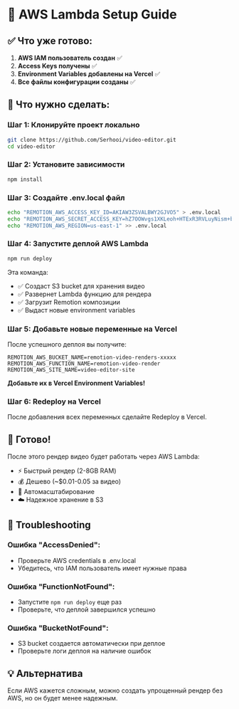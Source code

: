 # 🚀 AWS Lambda Setup Guide

## ✅ Что уже готово:

1. **AWS IAM пользователь создан** ✅
2. **Access Keys получены** ✅  
3. **Environment Variables добавлены на Vercel** ✅
4. **Все файлы конфигурации созданы** ✅

## 🔧 Что нужно сделать:

### **Шаг 1: Клонируйте проект локально**

```bash
git clone https://github.com/Serhooi/video-editor.git
cd video-editor
```

### **Шаг 2: Установите зависимости**

```bash
npm install
```

### **Шаг 3: Создайте .env.local файл**

```bash
echo "REMOTION_AWS_ACCESS_KEY_ID=AKIAW3ZSVALBWY2GJVO5" > .env.local
echo "REMOTION_AWS_SECRET_ACCESS_KEY=hZ7OOWvgs1XKLeoh+HTExR3RVLuyNism+bc20Pv" >> .env.local
echo "REMOTION_AWS_REGION=us-east-1" >> .env.local
```

### **Шаг 4: Запустите деплой AWS Lambda**

```bash
npm run deploy
```

Эта команда:
- ✅ Создаст S3 bucket для хранения видео
- ✅ Развернет Lambda функцию для рендера
- ✅ Загрузит Remotion композиции
- ✅ Выдаст новые environment variables

### **Шаг 5: Добавьте новые переменные на Vercel**

После успешного деплоя вы получите:

```
REMOTION_AWS_BUCKET_NAME=remotion-video-renders-xxxxx
REMOTION_AWS_FUNCTION_NAME=remotion-video-render
REMOTION_AWS_SITE_NAME=video-editor-site
```

**Добавьте их в Vercel Environment Variables!**

### **Шаг 6: Redeploy на Vercel**

После добавления всех переменных сделайте Redeploy в Vercel.

## 🎉 Готово!

После этого рендер видео будет работать через AWS Lambda:
- ⚡ Быстрый рендер (2-8GB RAM)
- 💰 Дешево (~$0.01-0.05 за видео)
- 🔄 Автомасштабирование
- ☁️ Надежное хранение в S3

## 🔧 Troubleshooting

### Ошибка "AccessDenied":
- Проверьте AWS credentials в .env.local
- Убедитесь, что IAM пользователь имеет нужные права

### Ошибка "FunctionNotFound":
- Запустите `npm run deploy` еще раз
- Проверьте, что деплой завершился успешно

### Ошибка "BucketNotFound":
- S3 bucket создается автоматически при деплое
- Проверьте логи деплоя на наличие ошибок

## 💡 Альтернатива

Если AWS кажется сложным, можно создать упрощенный рендер без AWS, но он будет менее надежным.

